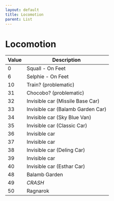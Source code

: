 ```yaml
---
layout: default
title: Locomotion
parent: List
---
```


# Locomotion

| Value | Description                       |
|-------|-----------------------------------|
| 0     | Squall - On Feet                  |
| 6     | Selphie - On Feet                 |
| 10    | Train? (problematic)              |
| 31    | Chocobo? (problematic)            |
| 32    | Invisible car (Missile Base Car)  |
| 33    | Invisible car (Balamb Garden Car) |
| 34    | Invisible car (Sky Blue Van)      |
| 35    | Invisible car (Classic Car)       |
| 36    | Invisible car                     |
| 37    | Invisible car                     |
| 38    | Invisible car (Deling Car)        |
| 39    | Invisible car                     |
| 40    | Invisible car (Esthar Car)        |
| 48    | Balamb Garden                     |
| 49    | *CRASH*                           |
| 50    | Ragnarok                          |

